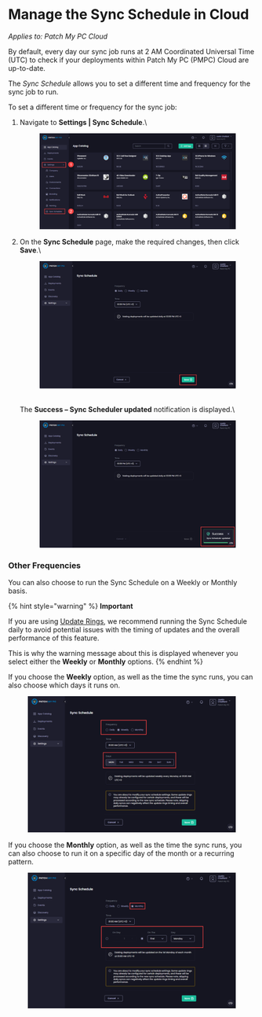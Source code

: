 # Manage the Sync Schedule in Cloud

_Applies to: Patch My PC Cloud_

By default, every day our sync job runs at 2 AM Coordinated Universal Time (UTC) to check if your deployments within Patch My PC (PMPC) Cloud are up-to-date.

The _Sync Schedule_ allows you to set a different time and frequency for the sync job to run.

To set a different time or frequency for the sync job:

1.  Navigate to **Settings | Sync Schedule**.\


    <figure><img src="../../_images/gitbook/image%20%281717%29.png" alt="Navigating to “Settings | Sync Schedule”"><figcaption></figcaption></figure>


2.  On the **Sync Schedule** page, make the required changes, then click **Save**.\


    <figure><img src="../../_images/gitbook/image%20%28464%29.png" alt="Clicking “Save” to save your changes"><figcaption></figcaption></figure>

    \
    The **Success – Sync Scheduler updated** notification is displayed.\


    <figure><img src="../../_images/gitbook/image%20%28465%29.png" alt="“Success – Sync Scheduler saved” notification"><figcaption></figcaption></figure>

### Other Frequencies

You can also choose to run the Sync Schedule on a Weekly or Monthly basis.

{% hint style="warning" %}
**Important**

If you are using [Update Rings](../cloud-deployments/cloud-update-rings/), we recommend running the Sync Schedule daily to avoid potential issues with the timing of updates and the overall performance of this feature.

This is why the warning message about this is displayed whenever you select either the **Weekly** or **Monthly** options.
{% endhint %}

If you choose the **Weekly** option, as well as the time the sync runs, you can also choose which days it runs on.

<figure><img src="../../_images/gitbook/image%20%282116%29.png" alt="Choosing the “Weekly” option"><figcaption></figcaption></figure>

If you choose the **Monthly** option, as well as the time the sync runs, you can also choose to run it on a specific day of the month or a recurring pattern.

<figure><img src="../../_images/gitbook/image%20%282117%29.png" alt="Choosing the “Monthly” option"><figcaption></figcaption></figure>
